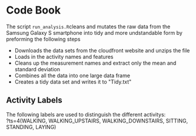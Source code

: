 # Code Book

The script `run_analysis.R`cleans and mutates the raw data from the Samsung Galaxy S smartphone into tidy and more undstandable form by preforming the following steps
* Downloads the data sets from the cloudfront website and unzips the file
* Loads in the activity names and features
* Cleans up the measurement names and extract only the mean and standard deviation
* Combines all the data into one large data frame
* Creates a tidy data set and writes it to "Tidy.txt"

## Activity Labels
The following labels are used to distinguish the different activitys:
<br />?ts=4(WALKING, WALKING_UPSTAIRS, WALKING_DOWNSTAIRS, SITTING, STANDING, LAYING) 
